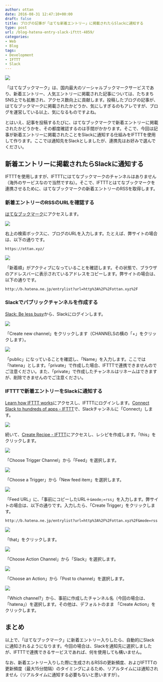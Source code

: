 ```yaml
---
author: ottan
date: 2016-08-31 12:47:10+00:00
draft: false
title: ブログの記事が「はてな新着エントリー」に掲載されたらSlackに通知する
type: post
url: /blog-hatena-entry-slack-ifttt-4859/
categories:
- Web
- Blog
tags:
- Development
- IFTTT
- Slack
---
```


![](/images/2016/08/160831-57c6ccdf04c70.png)






「はてなブックマーク」は、国内最大のソーシャルブックマークサービスであり、新着エントリー、人気エントリーに掲載された記事については、たちまちSNS上でも拡散され、アクセス数向上に貢献します。投稿したブログの記事が、はてなブックマークに掲載されたかどうか、気にしすぎるのもアレですが、ブログを運営している以上、気になるものですよね。





とはいえ、記事を投稿するたびに、はてなブックマークで新着エントリーに掲載されたかどうかを、その都度確認するのは手間がかかります。そこで、今回は記事が新着エントリーに掲載されたことをSlackに通知する仕組みをIFTTTを使用して作ります。ここでは通知先をSlackとしましたが、連携先はお好みで選んでください。





## 新着エントリーに掲載されたらSlackに通知する





IFTTTを使用しますが、IFTTTにはてなブックマークのチャンネルはありません（海外のサービスなので当然ですね）。そこで、IFTTTとはてなブックマークを連携させるために、はてなブックマークの新着エントリーのRSSを取得します。





### 新着エントリーのRSSのURLを確認する





[はてなブックマーク](http://b.hatena.ne.jp/)にアクセスします。





![](/images/2016/08/160831-57c6cce800e63.png)






右上の検索ボックスに、ブログのURLを入力します。たとえば、弊サイトの場合は、以下の通りです。




    
    https://ottan.xyz/





![](/images/2016/08/160831-57c6ccec88a7c.png)






「新着順」がアクティブになっていることを確認します。その状態で、ブラウザのアドレスバーに表示されているアドレスをコピーします。弊サイトの場合は、以下の通りです。




    
    http://b.hatena.ne.jp/entrylist?url=http%3A%2F%2Fottan.xyz%2F





### Slackでパブリックチャンネルを作成する





[Slack: Be less busy](https://slack.com/)から、Slackにログインします。





![](/images/2016/08/160831-57c6ccf11b89b.png)






「Create new channel」をクリックします（CHANNELSの横の「+」をクリックします）。





![](/images/2016/08/160831-57c6ccf5c3471.png)






「public」になっていることを確認し、「Name」を入力します。ここでは「hatena」とします。「private」で作成した場合、IFTTTで連携できませんのでご注意ください。また、「private」で作成したチャンネルはリネームはできますが、削除できませんのでご注意ください。





### IFTTTで新着エントリーをSlackに通知する





[Learn how IFTTT works](https://ifttt.com/)にアクセスし、IFTTTにログインします。[Connect Slack to hundreds of apps - IFTTT](https://ifttt.com/slack)で、Slackチャンネルに「Connect」します。





![](/images/2016/08/160831-57c6ccfa9ac43.png)






続いて、[Create Recipe - IFTTT](https://ifttt.com/myrecipes/personal/new)にアクセスし、レシピを作成します。「this」をクリックします。





![](/images/2016/08/160831-57c6ccff62a0f.png)






「Choose Trigger Channel」から「Feed」を選択します。





![](/images/2016/08/160831-57c6cd043e82a.png)






「Choose a Trigger」から「New feed item」を選択します。





![](/images/2016/08/160831-57c6cd099a150.png)






「Feed URL」に、「事前にコピーしたURL＋`&mode;=rss`」を入力します。弊サイトの場合は、以下の通りです。入力したら、「Create Trigger」をクリックします。




    
    http://b.hatena.ne.jp/entrylist?url=http%3A%2F%2Fottan.xyz%2F&mode=rss





![](/images/2016/08/160831-57c6cd0f6750d.png)






「that」をクリックします。





![](/images/2016/08/160831-57c6cd144a476.png)






「Choose Action Channel」から「Slack」を選択します。





![](/images/2016/08/160831-57c6cd1a4c7e7.png)






「Choose an Action」から「Post to channel」を選択します。





![](/images/2016/08/160831-57c6cd21c6d4e.png)






「Which channel?」から、事前に作成したチャンネル名（今回の場合は、「hatena」）を選択します。その他は、デフォルトのまま
「Create Action」をクリックします。





## まとめ





以上で、「はてなブックマーク」に新着エントリー入りしたら、自動的にSlackに通知されるようになります。今回の場合は、Slackを通知先に選択しましたが、IFTTTで連携できるサービスであれば、何を使用しても構いません。





なお、新着エントリー入りした際に生成されるRSSの更新頻度、およびIFTTTの更新頻度（最大15分間隔）のタイミングによるため、リアルタイムには通知されません（リアルタイムに通知する必要もないと思いますが）。

